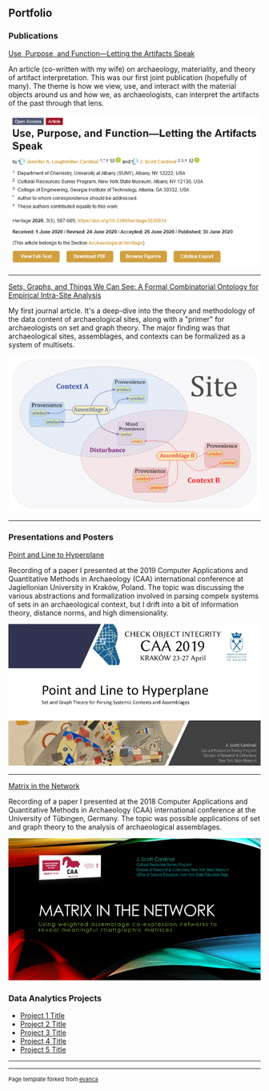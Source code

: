 ## Portfolio

### Publications

<a target="_blank" rel="noopener noreferrer" href="https://www.mdpi.com/2571-9408/3/3/34">
  Use, Purpose, and Function—Letting the Artifacts Speak
</a>

<p>
  An article (co-written with my wife) on archaeology, materiality, 
  and theory of artifact interpretation. This was our first joint 
  publication (hopefully of many). The theme is how we view, use, 
  and interact with the material objects around us and how we, 
  as archaeologists, can interpret the artifacts of the past 
  through that lens. 
</p>

<a target="_blank" rel="noopener noreferrer" href="https://www.mdpi.com/2571-9408/3/3/34">
  <img src="images/UPF_thumb.png?raw=true"/>
</a>

---

<a target="_blank" rel="noopener noreferrer" href="https://journal.caa-international.org/articles/10.5334/jcaa.16/">
  Sets, Graphs, and Things We Can See: A Formal Combinatorial Ontology for Empirical Intra-Site Analysis
</a>

<p>
  My first journal article. It's a deep-dive into the theory 
  and methodology of the data content of archaeological sites, 
  along with a "primer" for archaeologists on set and graph theory.
  The major finding was that archaeological sites, assemblages, and 
  contexts can be formalized as a system of multisets.
</p>

<a target="_blank" rel="noopener noreferrer" href="https://journal.caa-international.org/articles/10.5334/jcaa.16/">
  <img src="images/JCAA_thumb.png?raw=true"/>
</a>

---

### Presentations and Posters 

<a target="_blank" rel="noopener noreferrer" href="https://youtu.be/sMj125KFeiM">
  Point and Line to Hyperplane
</a>

<p>
  Recording of a paper I presented at the 2019 Computer Applications 
  and Quantitative Methods in Archaeology (CAA) international 
  conference at Jagiellonian University in Kraków, Poland. 
  The topic was discussing the various abstractions and formalization 
  involved in parsing compelx systems of sets in an archaeological context, 
  but I drift into a bit of information theory, distance norms, 
  and high dimensionality.
</p>

<a target="_blank" rel="noopener noreferrer" href="https://youtu.be/sMj125KFeiM">
  <img src="images/CAA2019_thumb.png?raw=true"/>
</a>

---

<a target="_blank" rel="noopener noreferrer" href="https://www.youtube.com/watch?v=WOTs4X5PiDw&feature=share">
  Matrix in the Network
</a>
<p>
  Recording of a paper I presented at the 2018 
  Computer Applications and Quantitative Methods in Archaeology (CAA) 
  international conference at the University of Tübingen, Germany. 
  The topic was possible applications of set and graph theory to the 
  analysis of archaeological assemblages.
</p>

<a target="_blank" rel="noopener noreferrer" href="https://www.youtube.com/watch?v=WOTs4X5PiDw&feature=share">
  <img src="images/CAA2018_thumb.png?raw=true"/>
</a>

### Data Analytics Projects

- [Project 1 Title](http://example.com/)
- [Project 2 Title](http://example.com/)
- [Project 3 Title](http://example.com/)
- [Project 4 Title](http://example.com/)
- [Project 5 Title](http://example.com/)

---




---
<p style="font-size:11px">Page template forked from <a href="https://github.com/evanca/quick-portfolio">evanca</a></p>
<!-- Remove above link if you don't want to attibute -->
